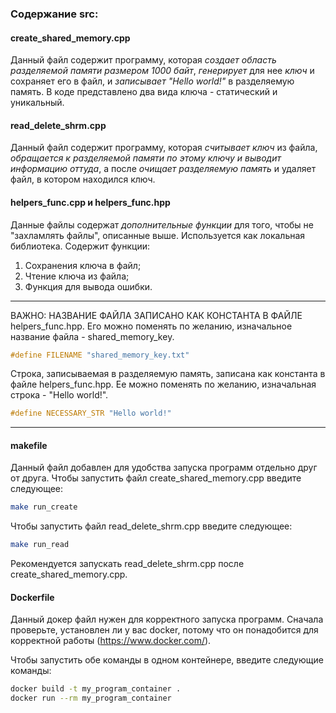 ### Содержание src:

#### create_shared_memory.cpp
Данный файл содержит программу, которая *создает область разделяемой памяти размером 1000 байт*, *генерирует* для нее *ключ*  и сохраняет его в файл, и *записывает "Hello world!"* в разделяемую память.
В коде представлено два вида ключа - статический и уникальный. 

#### read_delete_shrm.cpp
Данный файл содержит программу, которая *считывает ключ* из файла, *обращается к разделяемой памяти по этому ключу и выводит информацию оттуда*, а после *очищает разделяемую память* и удаляет файл, в котором находился ключ.

#### helpers_func.cpp и helpers_func.hpp
Данные файлы содержат *дополнительные функции* для того, чтобы не "захламлять файлы", описанные выше. Используется как локальная библиотека.
Содержит функции: 
1) Сохранения ключа в файл;
2) Чтение ключа из файла;
3) Функция для вывода ошибки.
----
ВАЖНО: НАЗВАНИЕ ФАЙЛА ЗАПИСАНО КАК КОНСТАНТА В ФАЙЛЕ helpers_func.hpp. Его можно поменять по желанию, изначальное название файла - shared_memory_key.
```cpp
#define FILENAME "shared_memory_key.txt"
```
Строка, записываемая в разделяемую память, записана как константа в файле helpers_func.hpp. Ее можно поменять по желанию, изначальная строка - "Hello world!". 
```cpp
#define NECESSARY_STR "Hello world!"
```
----
#### makefile
Данный файл добавлен для удобства запуска программ отдельно друг от друга.
Чтобы запустить файл create_shared_memory.cpp введите следующее:
```bash
make run_create
```

Чтобы запустить файл read_delete_shrm.cpp введите следующее:
```bash
make run_read
```
Рекомендуется запускать read_delete_shrm.cpp после create_shared_memory.cpp.

#### Dockerfile
Данный докер файл нужен для корректного запуска программ.
Сначала проверьте, установлен ли у вас docker, потому что он понадобится для корректной работы (https://www.docker.com/). 

Чтобы запустить обе команды в одном контейнере, введите следующие команды:
```bash
docker build -t my_program_container .
docker run --rm my_program_container
```
